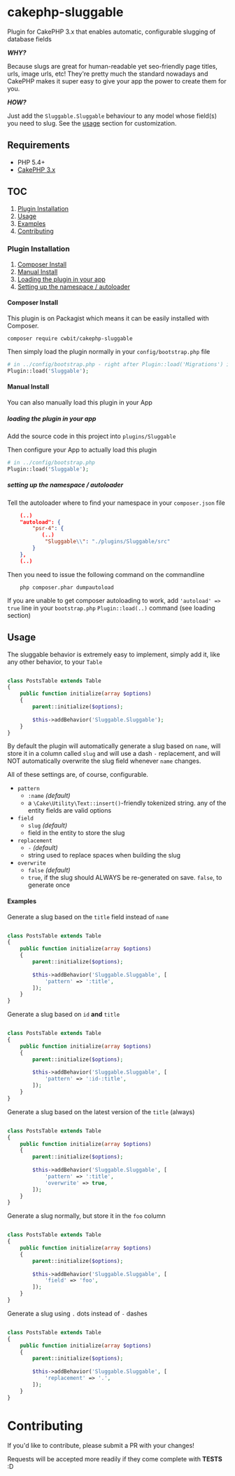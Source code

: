 # cakephp-sluggable
Plugin for CakePHP 3.x that enables automatic, configurable slugging of database fields

***WHY?***

Because slugs are great for human-readable yet seo-friendly page titles, urls, image urls, etc! They're pretty much the standard nowadays and CakePHP makes it super easy to give your app the power to create them for you.

***HOW?***

Just add the `Sluggable.Sluggable` behaviour to any model whose field(s) you need to slug. See the [usage]() section for customization.

## Requirements

* PHP 5.4+
* [CakePHP 3.x](http://cakephp.org)

## TOC
1. [Plugin Installation]()
2. [Usage]()
  3. [Examples]()
4. [Contributing]()

### Plugin Installation

1. [Composer Install]()
2. [Manual Install]()
  3. [Loading the plugin in your app]()
  4. [Setting up the namespace / autoloader]()
  
#### Composer Install

This plugin is on Packagist which means it can be easily installed with Composer.

```
composer require cwbit/cakephp-sluggable
```
Then simply load the plugin normally in your `config/bootstrap.php` file

```php
# in ../config/bootstrap.php - right after Plugin::load('Migrations') is fine!
Plugin::load('Sluggable');
```

#### Manual Install

You can also manually load this plugin in your App

##### loading the plugin in your app
Add the source code in this project into `plugins/Sluggable`

Then configure your App to actually load this plugin

```php
# in ../config/bootstrap.php
Plugin::load('Sluggable');
```

##### setting up the namespace / autoloader
Tell the autoloader where to find your namespace in your `composer.json` file

```json
	(..)
    "autoload": {
        "psr-4": {
           (..)
            "Sluggable\\": "./plugins/Sluggable/src"
        }
    },
    (..)
```
Then you need to issue the following command on the commandline
```
	php composer.phar dumpautoload
```
If you are unable to get composer autoloading to work, add `'autoload' => true` line in your `bootstrap.php` `Plugin::load(..)` command (see loading section)

## Usage

The sluggable behavior is extremely easy to implement, simply add it, like any other behavior, to your `Table`

```php

class PostsTable extends Table
{
	public function initialize(array $options)
	{
		parent::initialize($options);
		
		$this->addBehavior('Sluggable.Sluggable');
	}
}
```

By default the plugin will automatically generate a slug based on `name`, will store it in a column called `slug` and will use a dash `-` replacement, and will NOT automatically overwrite the slug field whenever `name` changes.

All of these settings are, of course, configurable.

* `pattern`
  * `:name` *(default)*
  * a `\Cake\Utility\Text::insert()`-friendly tokenized string. any of the entity fields are valid options
* `field`
  * `slug` *(default)*
  * field in the entity to store the slug
* `replacement`
  * `-` *(default)*
  * string used to replace spaces when building the slug
* `overwrite`
  * `false` *(default)*
  * `true`, if the slug should ALWAYS be re-generated on save. `false`, to generate once

#### Examples

Generate a slug based on the `title` field instead of `name`

```php

class PostsTable extends Table
{
	public function initialize(array $options)
	{
		parent::initialize($options);
		
		$this->addBehavior('Sluggable.Sluggable', [
			'pattern' => ':title',
		]);
	}
}
```

Generate a slug based on `id` **and** `title`

```php

class PostsTable extends Table
{
	public function initialize(array $options)
	{
		parent::initialize($options);
		
		$this->addBehavior('Sluggable.Sluggable', [
			'pattern' => ':id-:title',
		]);
	}
}
```
Generate a slug based on the latest version of the `title` (always)

```php

class PostsTable extends Table
{
	public function initialize(array $options)
	{
		parent::initialize($options);
		
		$this->addBehavior('Sluggable.Sluggable', [
			'pattern' => ':title',
			'overwrite' => true,
		]);
	}
}
```

Generate a slug normally, but store it in the `foo` column

```php

class PostsTable extends Table
{
	public function initialize(array $options)
	{
		parent::initialize($options);
		
		$this->addBehavior('Sluggable.Sluggable', [
			'field' => 'foo',
		]);
	}
}
```
Generate a slug using `.` dots instead of `-` dashes

```php

class PostsTable extends Table
{
	public function initialize(array $options)
	{
		parent::initialize($options);
		
		$this->addBehavior('Sluggable.Sluggable', [
			'replacement' => '.',
		]);
	}
}
```
# Contributing

If you'd like to contribute, please submit a PR with your changes! 

Requests will be accepted more readily if they come complete with **TESTS** :D